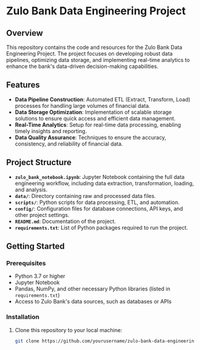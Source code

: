 # Zulo Bank Data Engineering Project

## Overview
This repository contains the code and resources for the Zulo Bank Data Engineering Project. The project focuses on developing robust data pipelines, optimizing data storage, and implementing real-time analytics to enhance the bank's data-driven decision-making capabilities.

## Features
- **Data Pipeline Construction**: Automated ETL (Extract, Transform, Load) processes for handling large volumes of financial data.
- **Data Storage Optimization**: Implementation of scalable storage solutions to ensure quick access and efficient data management.
- **Real-Time Analytics**: Setup for real-time data processing, enabling timely insights and reporting.
- **Data Quality Assurance**: Techniques to ensure the accuracy, consistency, and reliability of financial data.

## Project Structure
- **`zulo_bank_notebook.ipynb`**: Jupyter Notebook containing the full data engineering workflow, including data extraction, transformation, loading, and analysis.
- **`data/`**: Directory containing raw and processed data files.
- **`scripts/`**: Python scripts for data processing, ETL, and automation.
- **`config/`**: Configuration files for database connections, API keys, and other project settings.
- **`README.md`**: Documentation of the project.
- **`requirements.txt`**: List of Python packages required to run the project.

## Getting Started

### Prerequisites
- Python 3.7 or higher
- Jupyter Notebook
- Pandas, NumPy, and other necessary Python libraries (listed in `requirements.txt`)
- Access to Zulo Bank's data sources, such as databases or APIs

### Installation
1. Clone this repository to your local machine:
   ```bash
   git clone https://github.com/yourusername/zulo-bank-data-engineering-project.git

 
